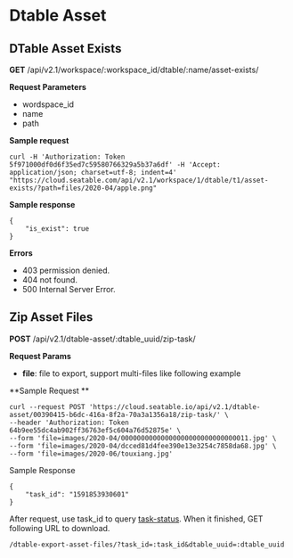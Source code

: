 # Dtable Asset

## DTable Asset Exists

**GET** /api/v2.1/workspace/:workspace_id/dtable/:name/asset-exists/

**Request Parameters**

* wordspace_id
* name
* path

**Sample request**

```
curl -H 'Authorization: Token 5f971000df0d6f35ed7c59580766329a5b37a6df' -H 'Accept: application/json; charset=utf-8; indent=4' "https://cloud.seatable.com/api/v2.1/workspace/1/dtable/t1/asset-exists/?path=files/2020-04/apple.png"

```

**Sample response**

```
{
    "is_exist": true
}

```

**Errors**

* 403 permission denied.
* 404 not found.
* 500 Internal Server Error.

## Zip Asset Files

**POST** /api/v2.1/dtable-asset/:dtable_uuid/zip-task/ 

**Request Params** 	

* **file**: file to export, support multi-files like following example  

**Sample Request **

```
curl --request POST 'https://cloud.seatable.io/api/v2.1/dtable-asset/00390415-b6dc-416a-8f2a-70a3a1356a18/zip-task/' \
--header 'Authorization: Token 64b9ee55dc4ab902ff36763ef5c604a76d52875e' \
--form 'file=images/2020-04/00000000000000000000000000000011.jpg' \
--form 'file=images/2020-04/dcced81d4fee390e13e3254c7858da68.jpg' \
--form 'file=images/2020-06/touxiang.jpg'

```

 Sample Response 

```
{
    "task_id": "1591853930601"
}

```

After request, use task_id to query [task-status](https://docs.seatable.io/published/seatable-api/dtable-web-v2.1/dtable-import-export.md#user-content-Query%20Import/Export%20Status). When it finished, GET following URL to download. 

```
/dtable-export-asset-files/?task_id=:task_id&dtable_uuid=:dtable_uuid

```


